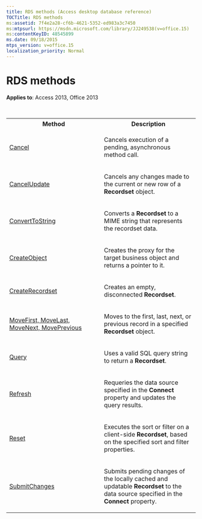 ```yaml
---
title: RDS methods (Access desktop database reference)
TOCTitle: RDS methods
ms:assetid: 7f4e2a28-cf6b-4621-5352-ed983a3c7450
ms:mtpsurl: https://msdn.microsoft.com/library/JJ249538(v=office.15)
ms:contentKeyID: 48545899
ms.date: 09/18/2015
mtps_version: v=office.15
localization_priority: Normal
---
```


# RDS methods

**Applies to**: Access 2013, Office 2013

<br/>

<table>
<colgroup>
<col style="width: 50%" />
<col style="width: 50%" />
</colgroup>
<tbody>
<tr class="even">
<th>Method</th>
<th>Description</th>
</tr>
<tr class="odd">
<td><p><a href="cancel-method-rds.md">Cancel</a></p></td>
<td><p>Cancels execution of a pending, asynchronous method call.</p></td>
</tr>
<tr class="even">
<td><p><a href="cancelupdate-method-rds.md">CancelUpdate</a></p></td>
<td><p>Cancels any changes made to the current or new row of a <strong>Recordset</strong> object.</p></td>
</tr>
<tr class="odd">
<td><p><a href="converttostring-method-rds.md">ConvertToString</a></p></td>
<td><p>Converts a <strong>Recordset</strong> to a MIME string that represents the recordset data.</p></td>
</tr>
<tr class="even">
<td><p><a href="createobject-method-rds.md">CreateObject</a></p></td>
<td><p>Creates the proxy for the target business object and returns a pointer to it.</p></td>
</tr>
<tr class="odd">
<td><p><a href="createrecordset-method-rds.md">CreateRecordset</a></p></td>
<td><p>Creates an empty, disconnected <strong>Recordset</strong>.</p></td>
</tr>
<tr class="even">
<td><p><a href="movefirst-movelast-movenext-and-moveprevious-methods-rds.md">MoveFirst, MoveLast, MoveNext, MovePrevious</a></p></td>
<td><p>Moves to the first, last, next, or previous record in a specified <strong>Recordset</strong> object.</p></td>
</tr>
<tr class="odd">
<td><p><a href="query-method-rds.md">Query</a></p></td>
<td><p>Uses a valid SQL query string to return a <strong>Recordset</strong>.</p></td>
</tr>
<tr class="even">
<td><p><a href="refresh-method-rds.md">Refresh</a></p></td>
<td><p>Requeries the data source specified in the <strong>Connect</strong> property and updates the query results.</p></td>
</tr>
<tr class="odd">
<td><p><a href="reset-method-rds.md">Reset</a></p></td>
<td><p>Executes the sort or filter on a client-side <strong>Recordset</strong>, based on the specified sort and filter properties.</p></td>
</tr>
<tr class="even">
<td><p><a href="submitchanges-method-rds.md">SubmitChanges</a></p></td>
<td><p>Submits pending changes of the locally cached and updatable <strong>Recordset</strong> to the data source specified in the <strong>Connect</strong> property.</p></td>
</tr>
</tbody>
</table>

<br/>
